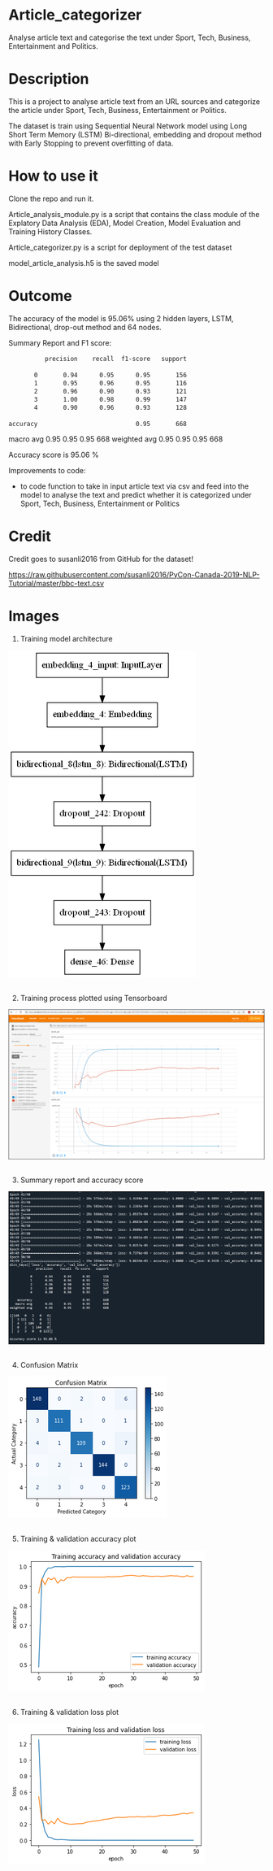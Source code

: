 # Article_categorizer
 Analyse article text and categorise the text under Sport, Tech, Business, Entertainment and Politics.


# Description
This is a project to analyse article text from an URL sources and categorize the article under Sport, Tech, Business, Entertainment or Politics.

The dataset is train using Sequential Neural Network model using Long Short Term Memory (LSTM) Bi-directional, embedding and dropout method with Early Stopping to prevent overfitting of data.


# How to use it
Clone the repo and run it.

Article_analysis_module.py is a script that contains the class module of the Explatory Data Analysis (EDA), Model Creation, Model Evaluation and Training History Classes.

Article_categorizer.py is a script for deployment of the test dataset

model_article_analysis.h5 is the saved model


# Outcome

The accuracy of the model is 95.06% using 2 hidden layers, LSTM, Bidirectional, drop-out method and 64 nodes.

Summary Report and F1 score:

              precision    recall  f1-score   support

           0       0.94      0.95      0.95       156
           1       0.95      0.96      0.95       116
           2       0.96      0.90      0.93       121
           3       1.00      0.98      0.99       147
           4       0.90      0.96      0.93       128

    accuracy                           0.95       668
   macro avg       0.95      0.95      0.95       668
weighted avg       0.95      0.95      0.95       668


Accuracy score is 95.06 %

Improvements to code: 
- to code function to take in input article text via csv and feed into the model to analyse the text and predict whether it is categorized under Sport, Tech, Business, Entertainment or Politics




# Credit
Credit goes to susanli2016 from GitHub for the dataset!

https://raw.githubusercontent.com/susanli2016/PyCon-Canada-2019-NLP-Tutorial/master/bbc-text.csv


# Images

1. Training model architecture

![image](image/model.png)


##
2. Training process plotted using Tensorboard

![image](image/Tensorboard.png)


##
3. Summary report and accuracy score

![image](image/Summary_report.png)


##
4. Confusion Matrix

![image](image/Confusion_matrix.png)


##
5. Training & validation accuracy plot

![image](image/Training_accuracy.png)


##
6. Training & validation loss plot

![image](image/Training_loss.png)

